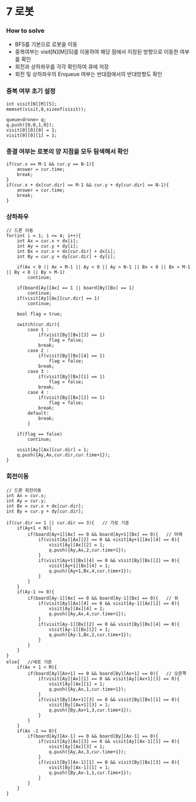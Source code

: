# 7 로봇
### How to solve
- BFS를 기본으로 로봇을 이동
- 중복여부는 visit[N][M][5]를 이용하여 해당 점에서 지정된 방향으로 이동한 여부를 확인
- 회전과 상하좌우를 각각 확인하여 큐에 저장
- 회전 및 상하좌우의 Enqueue 여부는 반대점에서의 반대방향도 확인

### 중복 여부 초기 설정
    int visit[N][M][5];
    memset(visit,0,sizeof(visit));

    queue<drone> q;
    q.push({0,0,1,0});
    visit[0][0][0] = 1;
    visit[0][0][1] = 1;

### 종결 여부는 로봇의 양 지점을 모두 탐색해서 확인
    if(cur.x == M-1 && cur.y == N-1){
        answer = cur.time;
        break;
    }
    if(cur.x + dx[cur.dir] == M-1 && cur.y + dy[cur.dir] == N-1){
        answer = cur.time;
        break;
    }


### 상하좌우
    // 드론 이동
    for(int i = 1; i <= 4; i++){
        int Ax = cur.x + dx[i];
        int Ay = cur.y + dy[i];
        int Bx = cur.x + dx[cur.dir] + dx[i];
        int By = cur.y + dy[cur.dir] + dy[i];

        if(Ax < 0 || Ax > M-1 || Ay < 0 || Ay > N-1 || Bx < 0 || Bx > M-1 || By < 0 || By > M-1)
            continue;

        if(board[Ay][Ax] == 1 || board[By][Bx] == 1)
            continue;
        if(visit[Ay][Ax][cur.dir] == 1)
            continue;

        bool flag = true;
                
        switch(cur.dir){
            case 1 : 
                if(visit[By][Bx][3] == 1)
                    flag = false;
                break;
            case 2 : 
                if(visit[By][Bx][4] == 1)
                    flag = false;
                break;
            case 3 : 
                if(visit[By][Bx][1] == 1)
                    flag = false;
                break;
            case 4 : 
                if(visit[By][Bx][2] == 1)
                    flag = false;
                break;
            default:
                break;
            }

        if(flag == false)
            continue;
                
        visit[Ay][Ax][cur.dir] = 1;
        q.push({Ay,Ax,cur.dir,cur.time+1});
    }

### 회전이동
    // 드론 회전이동
    int Ax = cur.x;
    int Ay = cur.y;
    int Bx = cur.x + dx[cur.dir];
    int By = cur.y + dy[cur.dir];

    if(cur.dir == 1 || cur.dir == 3){   // 가로 기준
        if(Ay+1 < N){
            if(board[Ay+1][Ax] == 0 && board[Ay+1][Bx] == 0){   // 아래
                if(visit[Ay][Ax][2] == 0 && visit[Ay+1][Ax][4] == 0){
                    visit[Ay][Ax][2] = 1;
                    q.push({Ay,Ax,2,cur.time+1});
                }
                if(visit[Ay+1][Bx][4] == 0 && visit[By][Bx][2] == 0){
                    visit[Ay+1][Bx][4] = 1;
                    q.push({Ay+1,Bx,4,cur.time+1});
                }
            }
        }
        if(Ay-1 >= 0){
            if(board[Ay-1][Ax] == 0 && board[Ay-1][Bx] == 0){   // 위
                if(visit[Ay][Ax][4] == 0 && visit[Ay-1][Ax][2] == 0){
                    visit[Ay][Ax][4] = 1;
                    q.push({Ay,Ax,4,cur.time+1});
                }
                if(visit[Ay-1][Bx][2] == 0 && visit[By][Bx][4] == 0){
                    visit[Ay-1][Bx][2] = 1;
                    q.push({Ay-1,Bx,2,cur.time+1});
                }
            }
        }
    }
    else{   //세로 기준
        if(Ax + 1 < M){
            if(board[Ay][Ax+1] == 0 && board[By][Ax+1] == 0){   // 오른쪽
                if(visit[Ay][Ax][1] == 0 && visit[Ay][Ax+1][3] == 0){
                    visit[Ay][Ax][1] = 1;
                    q.push({Ay,Ax,1,cur.time+1});
                }
                if(visit[By][Ax+1][3] == 0 && visit[By][Bx][1] == 0){
                    visit[By][Ax+1][3] = 1;
                    q.push({By,Ax+1,3,cur.time+1});
                }
            }
        }
        if(Ax -1 >= 0){
            if(board[Ay][Ax-1] == 0 && board[By][Ax-1] == 0){
                if(visit[Ay][Ax][3] == 0 && visit[Ay][Ax-1][1] == 0){
                    visit[Ay][Ax][3] = 1;
                    q.push({Ay,Ax,3,cur.time+1});
                }
                if(visit[By][Ax-1][1] == 0 && visit[By][Bx][3] == 0){
                    visit[By][Ax-1][1] = 1;
                    q.push({By,Ax-1,1,cur.time+1});
                }
            }
        }
    }

